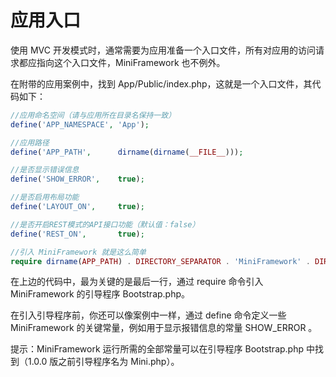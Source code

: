 # 应用入口

使用 MVC 开发模式时，通常需要为应用准备一个入口文件，所有对应用的访问请求都应指向这个入口文件，MiniFramework 也不例外。

在附带的应用案例中，找到 App/Public/index.php，这就是一个入口文件，其代码如下：

```php
//应用命名空间（请与应用所在目录名保持一致）
define('APP_NAMESPACE', 'App');

//应用路径
define('APP_PATH',      dirname(dirname(__FILE__)));

//是否显示错误信息
define('SHOW_ERROR',    true);

//是否启用布局功能
define('LAYOUT_ON',     true);

//是否开启REST模式的API接口功能（默认值：false）
define('REST_ON',       true);

//引入 MiniFramework 就是这么简单
require dirname(APP_PATH) . DIRECTORY_SEPARATOR . 'MiniFramework' . DIRECTORY_SEPARATOR . 'Bootstrap.php';
```

在上边的代码中，最为关键的是最后一行，通过 require 命令引入 MiniFramework 的引导程序 Bootstrap.php。

在引入引导程序前，你还可以像案例中一样，通过 define 命令定义一些 MiniFramework 的关键常量，例如用于显示报错信息的常量 SHOW\_ERROR 。

提示：MiniFramework 运行所需的全部常量可以在引导程序 Bootstrap.php 中找到（1.0.0 版之前引导程序名为 Mini.php）。


